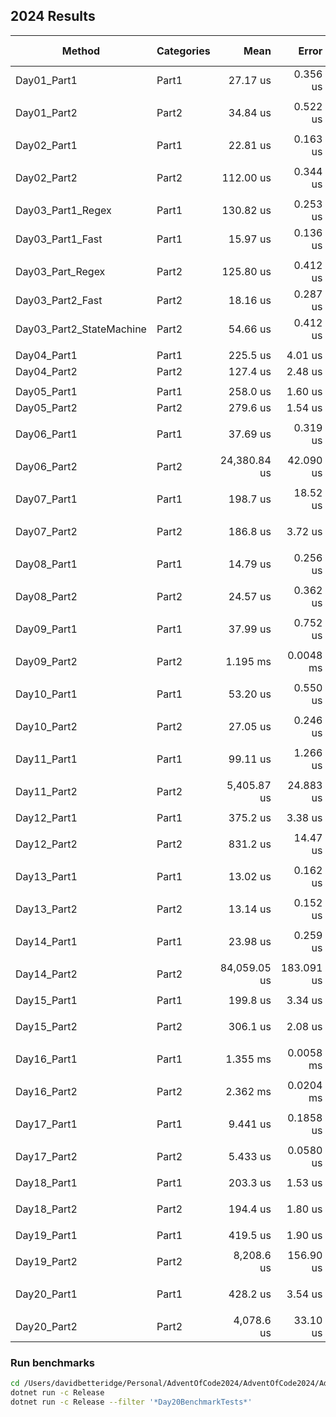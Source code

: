 ## 2024 Results

| Method      | Categories | Mean     | Error   | StdDev  | Ratio | Gen0    | Gen1   | Allocated | Alloc Ratio |
|------------ |------------|---------:|--------:|--------:|------:|--------:|-------:|----------:|------------:|
| Day01_Part1 | Part1      | 27.17 us | 0.356 us | 0.333 us |  1.00 |    0.02 |  3.6621 | 0.1221 |  30.24 KB |        1.00 |
|                       |            |          |          |          |       |         |         |        |           |             |
| Day01_Part2 | Part2      | 34.84 us | 0.522 us | 0.488 us |  1.00 |    0.02 | 6.7749 | 0.7935 |  55.82 KB |        1.00 |
|                       |            |          |          |          |       |         |         |        |           |             |
| Day02_Part1 | Part1      |  22.81 us | 0.163 us | 0.136 us |  1.00 |  2.3193 |      - |  19.06 KB |        1.00 |
|             |            |           |          |          |       |         |        |           |             |
| Day02_Part2 | Part2      | 112.00 us | 0.344 us | 0.305 us |  1.00 | 11.3525 | 0.1221 |  93.13 KB |        1.00 |
|             |            |           |          |          |       |         |        |           |             |
| Day03_Part1_Regex       | Part1      | 130.82 us | 0.253 us | 0.224 us |  1.00 | 61.5234 | 23.9258 | 502.72 KB |        1.00 |
| Day03_Part1_Fast        | Part1      |  15.97 us | 0.136 us | 0.121 us |  0.12 |  2.3499 |       - |  19.37 KB |        0.04 |
|                         |            |           |          |          |       |         |         |           |             |
| Day03_Part_Regex        | Part2      | 125.80 us | 0.412 us | 0.322 us |  1.00 | 58.1055 | 19.2871 | 476.02 KB |        1.00 |
| Day03_Part2_Fast        | Part2      |  18.16 us | 0.287 us | 0.268 us |  0.14 |  2.3499 |       - |  19.37 KB |        0.04 |
| Day03_Part2_StateMachine | Part2      |  54.66 us | 0.412 us | 0.385 us |  0.43 | 11.4136 |  1.8311 |  93.75 KB |        0.20 |
|                         |            |           |          |          |       |         |         |           |             |
| Day04_Part1 | Part1      | 225.5 us | 4.01 us | 3.75 us |  1.00 |    0.02 | 6.5918 | 0.7324 |  55.35 KB |        1.00 |
| Day04_Part2 | Part2      | 127.4 us | 2.48 us | 2.95 us |  0.57 |    0.02 | 6.5918 | 0.9766 |  54.97 KB |        0.99 |
|                         |            |           |          |          |       |         |         |           |             |
| Day05_Part1 | Part1      | 258.0 us | 1.60 us | 1.42 us |  1.00 | 11.2305 | 0.4883 |  94.96 KB |        1.00 |
| Day05_Part2 | Part2      | 279.6 us | 1.54 us | 1.37 us |  1.00 | 10.7422 |      - |  93.59 KB |        1.00 |
|                         |            |           |          |          |       |         |         |           |             |
| Day06_Part1 | Part1      |      37.69 us |     0.319 us |     0.283 us |  1.00 | 6.1035 |  50.06 KB |        1.00 |
|             |            |              |             |             |       |         |         |         |         |           |             |
| Day06_Part2 | Part2      | 24,380.84 us | 42.090 us | 39.371 us |  1.00 | 31.2500 | 261.57 KB |        1.00 |
|             |            |              |             |             |       |         |         |         |         |           |             |
| Day07_Part1 | Part1      | 198.7 us | 18.52 us | 51.32 us | 179.5 us |  1.05 |    0.35 | 74.2188 | 23.4375 |      - | 629.11 KB |        1.00 |
|             |            |          |          |          |          |       |         |         |         |        |           |             |
| Day07_Part2 | Part2      | 186.8 us |  3.72 us |  3.29 us | 186.0 us |  1.00 |    0.02 | 77.6367 | 25.8789 | 1.4648 | 632.32 KB |        1.00 |
|             |            |          |          |          |          |       |         |         |         |        |           |             |
| Day08_Part1 | Part1      | 14.79 us | 0.256 us | 0.375 us |  1.00 |    0.03 | 3.5706 | 0.0763 |  29.24 KB |        1.00 |
|             |            |          |          |          |       |         |        |        |           |             |
| Day08_Part2 | Part2      | 24.57 us | 0.362 us | 0.338 us |  1.00 |    0.02 | 9.0332 | 0.5798 |  73.88 KB |        1.00 |
|             |            |            |           |           |       |         |          |          |           |             |
| Day09_Part1 | Part1      |  37.99 us | 0.752 us | 1.619 us | 11.9019 |   97.9 KB |
|             |            |            |           |           |       |         |          |          |           |             |
| Day09_Part2 | Part2      | 1.195 ms | 0.0048 ms | 0.0045 ms |  1.00 | 246.0938 | 111.3281 |   1.97 MB |        1.00 |
|             |            |            |           |           |       |         |          |          |           |             |
| Day10_Part1 | Part1      | 53.20 us | 0.550 us | 0.515 us |  1.00 | 3.2959 | 0.1221 |  27.15 KB |        1.00 |
|             |            |          |          |          |       |        |        |           |             |
| Day10_Part2 | Part2      | 27.05 us | 0.246 us | 0.230 us |  1.00 | 4.4556 | 0.1831 |  36.55 KB |        1.00 |
|             |            |             |           |           |       |         |          |          |          |             | 
| Day11_Part1 | Part1      |    99.11 us |  1.266 us |  1.185 us |  1.00 |    0.02 |  48.7061 |  24.2920 |       - |  399.03 KB |        1.00 |
|             |            |             |           |           |       |         |          |          |         |            |             |
| Day11_Part2 | Part2      | 5,405.87 us | 24.883 us | 20.778 us |  1.00 |    0.01 | 351.5625 | 218.7500 | 85.9375 | 2633.08 KB |        1.00 |
|             |            |             |           |           |       |         |          |          |          |             |
| Day12_Part1 | Part1      |   375.2 us |  3.38 us |  3.16 us |  1.00 |    0.01 |   8.7891 |   0.9766 |        - |  73.49 KB |        1.00 |
|             |            |            |          |          |       |         |          |          |          |           |             |
| Day12_Part2 | Part2      | 831.2 us | 14.47 us | 12.83 us |  1.00 |    0.02 | 94.7266 | 94.7266 | 94.7266 | 599.57 KB |        1.00 |
|             |            |            |          |          |       |         |          |          |          |           |             |
| Day13_Part1 | Part1      | 13.02 us | 0.162 us | 0.135 us |  1.00 | 2.5177 |  20.62 KB |        1.00 |
|             |            |          |          |          |       |        |           |             |
| Day13_Part2 | Part2      | 13.14 us | 0.152 us | 0.135 us |  1.00 | 2.5177 |  20.62 KB |        1.00 |
|             |            |          |          |          |       |        |           |             |
| Day14_Part1 | Part1      |      23.98 us |     0.259 us |     0.230 us |  1.00 |    0.01 | 5.7373 | 0.7019 |  46.91 KB |        1.00 |
|             |            |               |              |              |       |         |        |        |           |             |
| Day14_Part2 | Part2      | 84,059.05 us | 183.091 us | 162.306 us |  1.00 |      - |      - |  65.06 KB |        1.00 |
|             |            |               |              |              |       |         |        |        |           |             |
| Day15_Part1 | Part1      | 199.8 us | 3.34 us | 3.12 us |  1.00 |    0.02 | 57.3730 | 8.3008 |    472 KB |        1.00 |
|             |            |          |         |         |       |         |         |        |           |             |
| Day15_Part2 | Part2      | 306.1 us | 2.08 us | 1.62 us |  1.00 |    0.01 | 58.1055 | 8.7891 | 476.69 KB |        1.00 |
|             |            |          |         |         |       |         |         |        |           |             |
| Day16_Part1 | Part1      |   1.355 ms | 0.0058 ms | 0.0046 ms |  1.00 |    0.00 |    99.6094 |  99.6094 |  99.6094 |    387.03 KB |        1.00 |
|             |            |          |         |         |       |         |            |          |          |           |             |
| Day16_Part2 | Part2      | 2.362 ms | 0.0204 ms | 0.0191 ms |  1.00 | 296.8750 | 97.6563 | 97.6563 | 2513.25 KB |        1.00 |
|             |            |          |         |         |       |         |            |          |          |           |             |
| Day17_Part1 | Part1      |  9.441 us | 0.1858 us | 0.1738 us |  1.00 |    0.03 | 1.1597 | 0.0153 |   9.51 KB |        1.00 |
|             |            |           |           |           |       |         |        |        |           |             |
| Day17_Part2 | Part2      | 5.433 us | 0.0580 us | 0.0453 us |  1.00 |    0.01 | 0.0381 |      - |     328 B |        1.00 |
|             |            |              |             |             |       |         |            |           |              |             |
| Day18_Part1 | Part1      | 203.3 us | 1.53 us | 1.36 us |  1.00 |  5.6152 |      - |   46.2 KB |        1.00 |
|             |            |          |         |         |       |         |        |           |             |
| Day18_Part2 | Part2      | 194.4 us | 1.80 us | 1.51 us |  1.00 | 24.6582 | 1.9531 | 203.04 KB |        1.00 |
|             |            |          |         |         |       |         |        |           |             |
| Day19_Part1 | Part1      |    419.5 us |  1.90 us |  1.68 us |  1.00 |  12.2070 |   2.4414 |        - |  99.12 KB |        1.00 |
|             |            |             |          |          |       |          |          |          |           |             |
| Day19_Part2 | Part2      | 8,208.6 us | 156.90 us | 161.13 us |  1.00 |    0.03 | 593.7500 | 296.8750 | 296.8750 | 4583.12 KB |        1.00 |
|              |            |             |          |          |       |         |         |           |             |
| Day20_Part1  | Part1      |    428.2 us |  3.54 us |  3.14 us |  1.00 | 53.7109 | 13.1836 | 442.32 KB |        1.00 |
|              |            |             |          |          |       |         |         |           |             |
| Day20_Part2  | Part2      | 4,078.6 us | 33.10 us | 25.84 us |  1.00 |    0.01 | 46.8750 |  7.8125 | 440.06 KB |        1.00 |


### Run benchmarks

``` bash
cd /Users/davidbetteridge/Personal/AdventOfCode2024/AdventOfCode2024/AdventOfCode2024.Solutions
dotnet run -c Release
dotnet run -c Release --filter '*Day20BenchmarkTests*'
```

